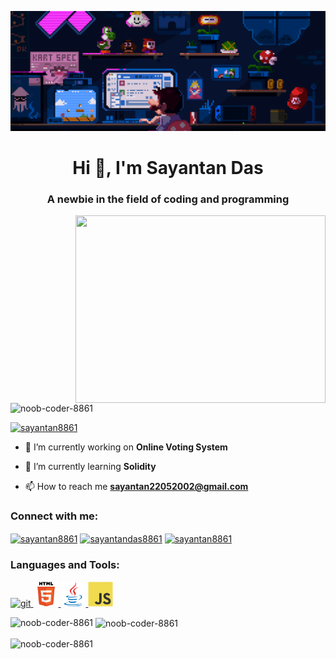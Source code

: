 ![MasterHead](images/banner.gif)
<!-- <picture>
 <source media="(prefers-color-scheme: dark)" srcset="images/Blockchain.avif"  width="300" height="150">
 <source media="(prefers-color-scheme: light)" srcset="images/Blockchain.avif"  width="300" height="150">
 <img alt="YOUR-ALT-TEXT" src="images/Blockchain.avif"  width="300" height="150">
</picture> <br> -->

<h1 align="center">Hi 👋, I'm Sayantan Das</h1>
<h3 align="center">A newbie in the field of coding and programming</h3>
<img align="right" src="https://camo.githubusercontent.com/58a3c0c3d8debf6a54013856cca79c2bd0f6ea79e0ec13cd2f7ec26dc1a8cccb/68747470733a2f2f63646e2e6472696262626c652e636f6d2f75736572732f313131383337362f73637265656e73686f74732f333630343138362f646576656c6f7065722d6472696262626c652e676966"  width="400" height="300">

<p align="left"> <img src="https://komarev.com/ghpvc/?username=noob-coder-8861&label=Profile%20views&color=0e75b6&style=flat" alt="noob-coder-8861" /> </p>

<p align="left"> <a href="https://twitter.com/sayantan8861" target="blank"><img src="https://img.shields.io/twitter/follow/sayantan8861?logo=twitter&style=for-the-badge" alt="sayantan8861" /></a> </p>

- 🔭 I’m currently working on **Online Voting System**

- 🌱 I’m currently learning **Solidity**

- 📫 How to reach me **sayantan22052002@gmail.com**

<h3 align="left">Connect with me:</h3>
<p align="left">
<a href="https://twitter.com/sayantan8861" target="blank"><img align="center" src="https://raw.githubusercontent.com/rahuldkjain/github-profile-readme-generator/master/src/images/icons/Social/twitter.svg" alt="sayantan8861" height="30" width="40" /></a>
<a href="https://linkedin.com/in/sayantandas8861" target="blank"><img align="center" src="https://raw.githubusercontent.com/rahuldkjain/github-profile-readme-generator/master/src/images/icons/Social/linked-in-alt.svg" alt="sayantandas8861" height="30" width="40" /></a>
<a href="https://instagram.com/sayantan8861" target="blank"><img align="center" src="https://raw.githubusercontent.com/rahuldkjain/github-profile-readme-generator/master/src/images/icons/Social/instagram.svg" alt="sayantan8861" height="30" width="40" /></a>
</p>

<h3 align="left">Languages and Tools:</h3>
<p align="left"> <a href="https://git-scm.com/" target="_blank" rel="noreferrer"> <img src="https://www.vectorlogo.zone/logos/git-scm/git-scm-icon.svg" alt="git" width="40" height="40"/> </a> <a href="https://www.w3.org/html/" target="_blank" rel="noreferrer"> <img src="https://raw.githubusercontent.com/devicons/devicon/master/icons/html5/html5-original-wordmark.svg" alt="html5" width="40" height="40"/> </a> <a href="https://www.java.com" target="_blank" rel="noreferrer"> <img src="https://raw.githubusercontent.com/devicons/devicon/master/icons/java/java-original.svg" alt="java" width="40" height="40"/> </a> <a href="https://developer.mozilla.org/en-US/docs/Web/JavaScript" target="_blank" rel="noreferrer"> <img src="https://raw.githubusercontent.com/devicons/devicon/master/icons/javascript/javascript-original.svg" alt="javascript" width="40" height="40"/> </a> </p>

<p><img align="left" src="https://github-readme-stats.vercel.app/api/top-langs?username=noob-coder-8861&show_icons=true&locale=en&layout=compact" alt="noob-coder-8861" /></p>

<p>&nbsp;<img align="center" src="https://github-readme-stats.vercel.app/api?username=noob-coder-8861&show_icons=true&locale=en" alt="noob-coder-8861" /></p>

<p><img align="center" src="https://github-readme-streak-stats.herokuapp.com/?user=noob-coder-8861&" alt="noob-coder-8861" /></p>
